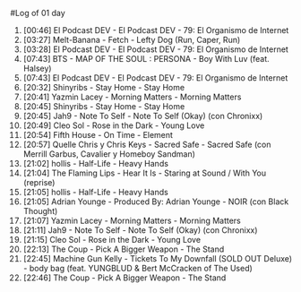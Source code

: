 #Log of 01 day

1. [00:46] El Podcast DEV - El Podcast DEV - 79: El Organismo de Internet
1. [03:27] Melt-Banana - Fetch - Lefty Dog (Run, Caper, Run)
1. [03:28] El Podcast DEV - El Podcast DEV - 79: El Organismo de Internet
1. [07:43] BTS - MAP OF THE SOUL : PERSONA - Boy With Luv (feat. Halsey)
1. [07:43] El Podcast DEV - El Podcast DEV - 79: El Organismo de Internet
1. [20:32] Shinyribs - Stay Home - Stay Home
1. [20:41] Yazmin Lacey - Morning Matters - Morning Matters
1. [20:45] Shinyribs - Stay Home - Stay Home
1. [20:45] Jah9 - Note To Self - Note To Self (Okay) (con Chronixx)
1. [20:49] Cleo Sol - Rose in the Dark - Young Love
1. [20:54] Fifth House - On Time - Element
1. [20:57] Quelle Chris y Chris Keys - Sacred Safe - Sacred Safe (con Merrill Garbus, Cavalier y Homeboy Sandman)
1. [21:02] hollis - Half-Life - Heavy Hands
1. [21:04] The Flaming Lips - Hear It Is - Staring at Sound / With You (reprise)
1. [21:05] hollis - Half-Life - Heavy Hands
1. [21:05] Adrian Younge - Produced By: Adrian Younge - NOIR (con Black Thought)
1. [21:07] Yazmin Lacey - Morning Matters - Morning Matters
1. [21:11] Jah9 - Note To Self - Note To Self (Okay) (con Chronixx)
1. [21:15] Cleo Sol - Rose in the Dark - Young Love
1. [22:13] The Coup - Pick A Bigger Weapon - The Stand
1. [22:45] Machine Gun Kelly - Tickets To My Downfall (SOLD OUT Deluxe) - body bag (feat. YUNGBLUD & Bert McCracken of The Used)
1. [22:46] The Coup - Pick A Bigger Weapon - The Stand
